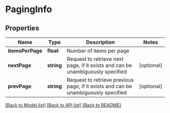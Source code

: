 # PagingInfo

## Properties

Name | Type | Description | Notes
------------ | ------------- | ------------- | -------------
**itemsPerPage** | **float** | Number of items per page |
**nextPage** | **string** | Request to retrieve next page, if it exists and can be unambiguously specified | [optional]
**prevPage** | **string** | Request to retrieve previous page, if it exists and can be unambiguously specified | [optional]

[[Back to Model list]](../../README.md#models) [[Back to API list]](../../README.md#endpoints) [[Back to README]](../../README.md)
